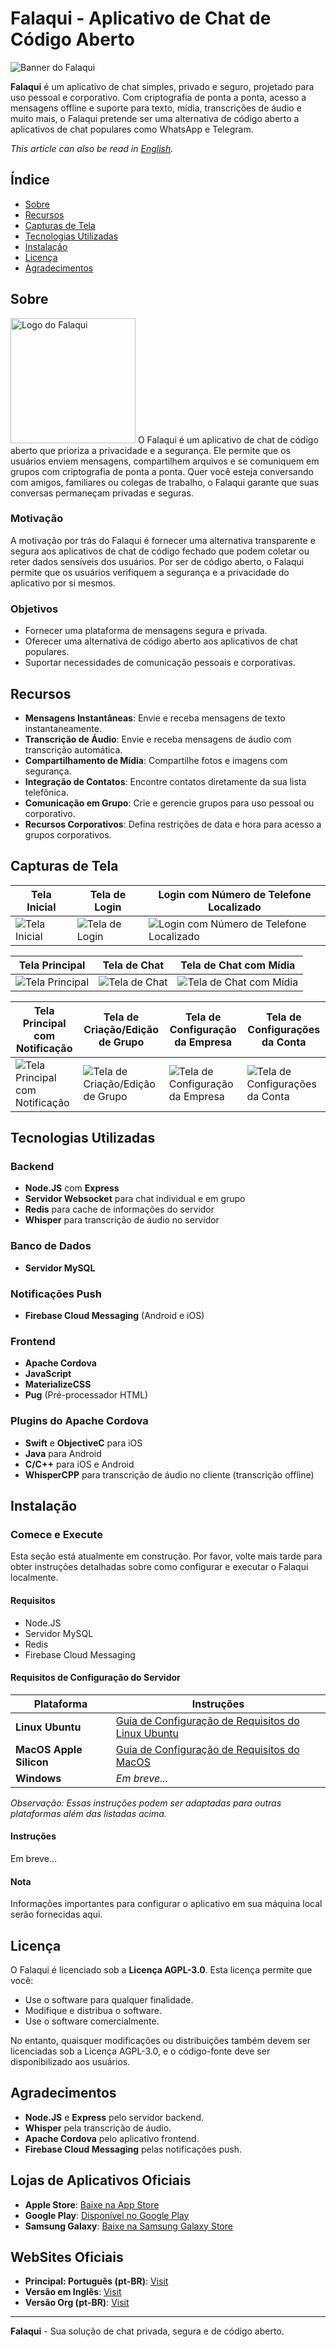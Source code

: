 # Falaqui - Aplicativo de Chat de Código Aberto

<img src="docs/img/falaqui-open-banner.png" alt="Banner do Falaqui" />

**Falaqui** é um aplicativo de chat simples, privado e seguro, projetado para uso pessoal e corporativo. Com criptografia de ponta a ponta, acesso a mensagens offline e suporte para texto, mídia, transcrições de áudio e muito mais, o Falaqui pretende ser uma alternativa de código aberto a aplicativos de chat populares como WhatsApp e Telegram.

*This article can also be read in [English](README.md).*

## Índice
- [Sobre](#sobre)
- [Recursos](#recursos)
- [Capturas de Tela](#capturas-de-tela)
- [Tecnologias Utilizadas](#tecnologias-utilizadas)
- [Instalação](#instalação)
- [Licença](#licença)
- [Agradecimentos](#agradecimentos)

## Sobre

<img src="docs/img/falaqui-open-icon.png" alt="Logo do Falaqui" width="200" />
O Falaqui é um aplicativo de chat de código aberto que prioriza a privacidade e a segurança. Ele permite que os usuários enviem mensagens, compartilhem arquivos e se comuniquem em grupos com criptografia de ponta a ponta. Quer você esteja conversando com amigos, familiares ou colegas de trabalho, o Falaqui garante que suas conversas permaneçam privadas e seguras.

### Motivação
A motivação por trás do Falaqui é fornecer uma alternativa transparente e segura aos aplicativos de chat de código fechado que podem coletar ou reter dados sensíveis dos usuários. Por ser de código aberto, o Falaqui permite que os usuários verifiquem a segurança e a privacidade do aplicativo por si mesmos.

### Objetivos
- Fornecer uma plataforma de mensagens segura e privada.
- Oferecer uma alternativa de código aberto aos aplicativos de chat populares.
- Suportar necessidades de comunicação pessoais e corporativas.

## Recursos

- **Mensagens Instantâneas**: Envie e receba mensagens de texto instantaneamente.
- **Transcrição de Áudio**: Envie e receba mensagens de áudio com transcrição automática.
- **Compartilhamento de Mídia**: Compartilhe fotos e imagens com segurança.
- **Integração de Contatos**: Encontre contatos diretamente da sua lista telefônica.
- **Comunicação em Grupo**: Crie e gerencie grupos para uso pessoal ou corporativo.
- **Recursos Corporativos**: Defina restrições de data e hora para acesso a grupos corporativos.

## Capturas de Tela

| Tela Inicial | Tela de Login | Login com Número de Telefone Localizado |
|--------------|--------------|-----------------------------------------|
| ![Tela Inicial](docs/img/falaqui-open-splash.png "Tela Inicial") | ![Tela de Login](docs/img/falaqui-open-login.png "Tela de Login") | ![Login com Número de Telefone Localizado](docs/img/falaqui-open-login-w-local-phone.png "Login com Número de Telefone Localizado") |

| Tela Principal | Tela de Chat | Tela de Chat com Mídia |
|----------------|--------------|------------------------|
| ![Tela Principal](docs/img/falaqui-open-home.png "Tela Principal") | ![Tela de Chat](docs/img/falaqui-open-chat.png "Tela de Chat") | ![Tela de Chat com Mídia](docs/img/falaqui-open-chat-w-media.png "Tela de Chat com Mídia") |

| Tela Principal com Notificação | Tela de Criação/Edição de Grupo | Tela de Configuração da Empresa | Tela de Configurações da Conta |
|--------------------------------|--------------------------------|--------------------------------|--------------------------------|
| ![Tela Principal com Notificação](docs/img/falaqui-open-home-w-notification.png "Tela Principal com Notificação") | ![Tela de Criação/Edição de Grupo](docs/img/falaqui-open-group-create-edit.png "Tela de Criação/Edição de Grupo") | ![Tela de Configuração da Empresa](docs/img/falaqui-open-company.png "Tela de Configuração da Empresa") | ![Tela de Configurações da Conta](docs/img/falaqui-open-account.png "Tela de Configurações da Conta") |

## Tecnologias Utilizadas

### Backend
- **Node.JS** com **Express**
- **Servidor Websocket** para chat individual e em grupo
- **Redis** para cache de informações do servidor
- **Whisper** para transcrição de áudio no servidor

### Banco de Dados
- **Servidor MySQL**

### Notificações Push
- **Firebase Cloud Messaging** (Android e iOS)

### Frontend
- **Apache Cordova**
- **JavaScript**
- **MaterializeCSS**
- **Pug** (Pré-processador HTML)

### Plugins do Apache Cordova
- **Swift** e **ObjectiveC** para iOS
- **Java** para Android
- **C/C++** para iOS e Android
- **WhisperCPP** para transcrição de áudio no cliente (transcrição offline)

## Instalação

### Comece e Execute

Esta seção está atualmente em construção. Por favor, volte mais tarde para obter instruções detalhadas sobre como configurar e executar o Falaqui localmente.

#### Requisitos
- Node.JS
- Servidor MySQL
- Redis
- Firebase Cloud Messaging

#### Requisitos de Configuração do Servidor

| Plataforma             | Instruções                                   |
|------------------------|---------------------------------------------|
| **Linux Ubuntu**       | [Guia de Configuração de Requisitos do Linux Ubuntu](docs/platforms/linux-ubuntu/requirements/README.md) |
| **MacOS Apple Silicon** | [Guia de Configuração de Requisitos do MacOS](docs/platforms/mac/requirements/README.md) |
| **Windows**            | *Em breve...*                              |

*Observação: Essas instruções podem ser adaptadas para outras plataformas além das listadas acima.*

#### Instruções
Em breve...

#### Nota
Informações importantes para configurar o aplicativo em sua máquina local serão fornecidas aqui.

## Licença

O Falaqui é licenciado sob a **Licença AGPL-3.0**. Esta licença permite que você:
- Use o software para qualquer finalidade.
- Modifique e distribua o software.
- Use o software comercialmente.

No entanto, quaisquer modificações ou distribuições também devem ser licenciadas sob a Licença AGPL-3.0, e o código-fonte deve ser disponibilizado aos usuários.

## Agradecimentos

- **Node.JS** e **Express** pelo servidor backend.
- **Whisper** pela transcrição de áudio.
- **Apache Cordova** pelo aplicativo frontend.
- **Firebase Cloud Messaging** pelas notificações push.

## Lojas de Aplicativos Oficiais

- **Apple Store**: [Baixe na App Store](https://apps.apple.com/us/app/falaqui/id6503642039)
- **Google Play**: [Disponível no Google Play](https://play.google.com/store/apps/details?id=com.br.falaqui)
- **Samsung Galaxy**: [Baixe na Samsung Galaxy Store](https://galaxystore.samsung.com/detail/com.br.falaqui)

## WebSites Oficiais

- **Principal: Português (pt-BR)**: [Visit](https://FalaQui.com.br)
- **Versão em Inglês**: [Visit](https://FalaQui.com)
- **Versão Org (pt-BR)**: [Visit](https://FalaQui.org)

---

**Falaqui** - Sua solução de chat privada, segura e de código aberto.
